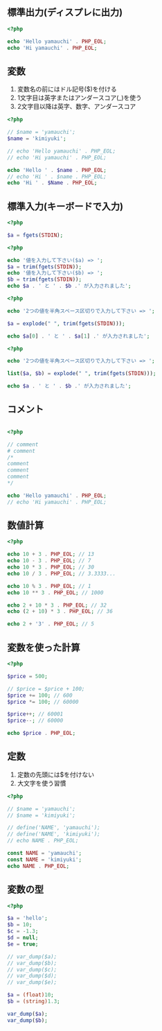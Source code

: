 ## 標準出力(ディスプレに出力)

``` php
<?php

echo 'Hello yamauchi' . PHP_EOL;
echo 'Hi yamauchi' . PHP_EOL;
```

## 変数

1. 変数名の前にはドル記号($)を付ける
2. 1文字目は英字またはアンダースコア(_)を使う
3. 2文字目以降は英字、数字、アンダースコア


``` php
<?php

// $name = 'yamauchi';
$name = 'kimiyuki';

// echo 'Hello yamauchi' . PHP_EOL;
// echo 'Hi yamauchi' . PHP_EOL;

echo 'Hello ' . $name . PHP_EOL;
// echo 'Hi ' . $name . PHP_EOL;
echo 'Hi ' . $Name . PHP_EOL;
```


## 標準入力(キーボードで入力)

``` php
<?php

$a = fgets(STDIN);
```

``` php
<?php

echo '値を入力して下さい($a) => ';
$a = trim(fgets(STDIN));
echo '値を入力して下さい($b) => ';
$b = trim(fgets(STDIN));
echo $a . ' と ' . $b .' が入力されました';
```

``` php
<?php

echo '2つの値を半角スペース区切りで入力して下さい => ';

$a = explode(" ", trim(fgets(STDIN)));

echo $a[0] . ' と ' . $a[1] .' が入力されました';
```

``` php
<?php

echo '2つの値を半角スペース区切りで入力して下さい => ';

list($a, $b) = explode(" ", trim(fgets(STDIN)));

echo $a . ' と ' . $b .' が入力されました';
```

## コメント 

``` php

<?php

// comment
# comment
/* 
comment
comment
comment
*/

echo 'Hello yamauchi' . PHP_EOL;
// echo 'Hi yamauchi' . PHP_EOL;
```

## 数値計算

``` php
<?php

echo 10 + 3 . PHP_EOL; // 13
echo 10 - 3 . PHP_EOL; // 7
echo 10 * 3 . PHP_EOL; // 30
echo 10 / 3 . PHP_EOL; // 3.3333...

echo 10 % 3 . PHP_EOL; // 1
echo 10 ** 3 . PHP_EOL; // 1000

echo 2 + 10 * 3 . PHP_EOL; // 32
echo (2 + 10) * 3 . PHP_EOL; // 36

echo 2 + '3' . PHP_EOL; // 5
```

## 変数を使った計算

``` php
<?php

$price = 500;

// $price = $price + 100;
$price += 100; // 600
$price *= 100; // 60000

$price++; // 60001
$price--; // 60000

echo $price . PHP_EOL;
```

## 定数

1. 定数の先頭には$を付けない
2. 大文字を使う習慣 

``` php
<?php

// $name = 'yamauchi';
// $name = 'kimiyuki';

// define('NAME', 'yamauchi');
// define('NAME', 'kimiyuki');
// echo NAME . PHP_EOL;

const NAME = 'yamauchi';
const NAME = 'kimiyuki';
echo NAME . PHP_EOL;
```

## 変数の型

 ``` php
<?php

$a = 'hello';
$b = 10;
$c = -1.3;
$d = null;
$e = true;

// var_dump($a);
// var_dump($b);
// var_dump($c);
// var_dump($d);
// var_dump($e);

$a = (float)10;
$b = (string)1.3;

var_dump($a);
var_dump($b);
 ```